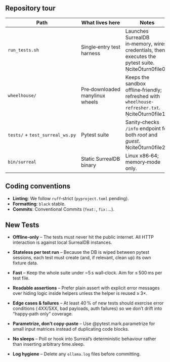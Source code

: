 ## Repository tour

| Path                            | What lives here                 | Notes                                                                                              |
| ------------------------------- | ------------------------------- | -------------------------------------------------------------------------------------------------- |
| `run_tests.sh`                  | Single‑entry test harness       | Launches SurrealDB in‑memory, wires credentials, then executes the pytest suite. citeturn0file0 |
| `wheelhouse/`                   | Pre‑downloaded manylinux wheels | Keeps the sandbox offline‑friendly; refreshed with `wheelhouse-refresher.txt`. citeturn0file1   |
| `tests/` + `test_surreal_ws.py` | Pytest suite                    | Sanity‑checks `/info` endpoint for both *root* and *guest*. citeturn0file2                      |
| `bin/surreal`                   | Static SurrealDB binary         | Linux x86‑64; memory‑mode only.                                                                    |

## Coding conventions

* **Linting**: We follow `ruff`‑strict (`pyproject.toml` pending).
* **Formatting**: `black` stable.
* **Commits**: Conventional Commits (`feat:`, `fix:`…).

## New Tests

* **Offline‑only** – The tests must never hit the public internet. All HTTP interaction is against local SurrealDB instances.

* **Stateless per test run** – Because the DB is wiped between pytest sessions, each test must create (and, if relevant, clean up) its own fixture data.

* **Fast** – Keep the whole suite under ~5 s wall‑clock. Aim for ≤ 500 ms per test file.

* **Readable assertions** – Prefer plain assert with explicit error messages over hiding logic inside helpers unless the helper is reused ≥ 3×.

* **Edge cases & failures** – At least 40 % of new tests should exercise error conditions ( 4XX/5XX, bad payloads, auth failures) so we don’t drift into “happy‑path only” coverage.

* **Parametrize, don’t copy‑paste** – Use @pytest.mark.parametrize for small input matrices instead of duplicating code blocks.

* **No sleeps** – Poll or hook into Surreal’s deterministic behaviour rather than inserting arbitrary time.sleep.
* **Log hygiene** – Delete any `ollama.log` files before committing.
